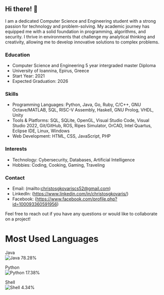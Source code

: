 ## Hi there! 👋

I am a dedicated Computer Science and Engineering student with a strong passion for technology and problem-solving. My academic journey has equipped me with a solid foundation in programming, algorithms, and security. I thrive in environments that challenge my analytical thinking and creativity, allowing me to develop innovative solutions to complex problems.

### Education
- Computer Science and Engineering 5 year intergraded master Diploma
- University of Ioannina, Epirus, Greece
- Start Year: 2021
- Expected Graduation: 2026

### Skills
- Programming Languages: Python, Java, Go, Ruby, C/C++, GNU Octave/MATLAB, SQL, RISC-V 
  Assembly, Haskell, GNU Prolog, VHDL, Unity
- Tools & Platforms: SQL, SQLite, OpenGL, Visual Studio Code, Visual Studio 2022, 
  Git/GitHub, ROS, Ripes Simulator, OrCAD, Intel Quartus, Eclipse IDE, Linux, Windows
- Web Development: HTML, CSS, JavaScript, PHP

### Interests
- Technology: Cybersecurity, Databases, Artificial Intelligence
- Hobbies: Coding, Cooking, Gaming, Traveling

### Contact
- Email: (mailto:christosgkovariscs52@gmail.com)
- LinkedIn: (https://www.linkedin.com/in/christosgkovaris/)
- Facebook: (https://www.facebook.com/profile.php?id=100093360591956)

Feel free to reach out if you have any questions or would like to collaborate on a project!


# Most Used Languages

Java  
![Java](https://progress-bar.dev/78/?title=Java) 78.28%

Python  
![Python](https://progress-bar.dev/17/?title=Python) 17.38%

Shell  
![Shell](https://progress-bar.dev/4/?title=Shell) 4.34%
